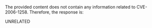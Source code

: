 The provided content does not contain any information related to CVE-2006-1258. Therefore, the response is:

UNRELATED
